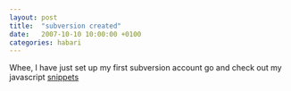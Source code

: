 ```yaml
---
layout: post
title:  "subversion created"
date:   2007-10-10 10:00:00 +0100
categories: habari
---
```

Whee, I have just set up my first subversion account go and check out my javascript <a href="http://www.wilfrednas.com/snippets/js/" title="snippets">snippets</a>